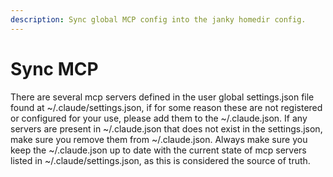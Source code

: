```yaml
---
description: Sync global MCP config into the janky homedir config.
---
```


# Sync MCP

There are several mcp servers defined in the user global settings.json file
found at ~/.claude/settings.json, if for some reason these are not registered or
configured for your use, please add them to the ~/.claude.json. If any servers
are present in ~/.claude.json that does not exist in the settings.json, make
sure you remove them from ~/.claude.json. Always make sure you keep the
~/.claude.json up to date with the current state of mcp servers listed in
~/.claude/settings.json, as this is considered the source of truth.
